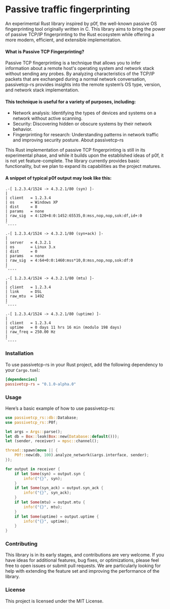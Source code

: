 # Passive traffic fingerprinting
An experimental Rust library inspired by p0f, the well-known passive OS fingerprinting tool originally written in C. This library aims to bring the power of passive TCP/IP fingerprinting to the Rust ecosystem while offering a more modern, efficient, and extensible implementation.

#### What is Passive TCP Fingerprinting?
Passive TCP fingerprinting is a technique that allows you to infer information about a remote host's operating system and network stack without sending any probes. By analyzing characteristics of the TCP/IP packets that are exchanged during a normal network conversation, passivetcp-rs provides insights into the remote system’s OS type, version, and network stack implementation.

#### This technique is useful for a variety of purposes, including:
- Network analysis: Identifying the types of devices and systems on a network without active scanning.
- Security: Discovering hidden or obscure systems by their network behavior.
- Fingerprinting for research: Understanding patterns in network traffic and improving security posture.
About passivetcp-rs

This Rust implementation of passive TCP fingerprinting is still in its experimental phase, and while it builds upon the established ideas of p0f, it is not yet feature-complete. The library currently provides basic functionality, but we plan to expand its capabilities as the project matures.

#### A snippet of typical p0f output may look like this:

```text
.-[ 1.2.3.4/1524 -> 4.3.2.1/80 (syn) ]-
|
| client   = 1.2.3.4
| os       = Windows XP
| dist     = 8
| params   = none
| raw_sig  = 4:120+8:0:1452:65535,0:mss,nop,nop,sok:df,id+:0
|
`----

.-[ 1.2.3.4/1524 -> 4.3.2.1/80 (syn+ack) ]-
|
| server   = 4.3.2.1
| os       = Linux 3.x
| dist     = 0
| params   = none
| raw_sig  = 4:64+0:0:1460:mss*10,0:mss,nop,nop,sok:df:0
|
`----

.-[ 1.2.3.4/1524 -> 4.3.2.1/80 (mtu) ]-
|
| client   = 1.2.3.4
| link     = DSL
| raw_mtu  = 1492
|
`----

.-[ 1.2.3.4/1524 -> 4.3.2.1/80 (uptime) ]-
|
| client   = 1.2.3.4
| uptime   = 0 days 11 hrs 16 min (modulo 198 days)
| raw_freq = 250.00 Hz
|
`----
```

### Installation
To use passivetcp-rs in your Rust project, add the following dependency to your `Cargo.toml`:
```toml
[dependencies]
passivetcp-rs = "0.1.0-alpha.0"
```

### Usage
Here’s a basic example of how to use passivetcp-rs:
```rust
use passivetcp_rs::db::Database;
use passivetcp_rs::P0f;

let args = Args::parse();
let db = Box::leak(Box::new(Database::default()));
let (sender, receiver) = mpsc::channel();

thread::spawn(move || {
    P0f::new(db, 100).analyze_network(&args.interface, sender);
});

for output in receiver {
    if let Some(syn) = output.syn {
        info!("{}", syn);
    }
    if let Some(syn_ack) = output.syn_ack {
        info!("{}", syn_ack);
    }
    if let Some(mtu) = output.mtu {
        info!("{}", mtu);
    }
    if let Some(uptime) = output.uptime {
        info!("{}", uptime);
    }
}
```

### Contributing
This library is in its early stages, and contributions are very welcome. If you have ideas for additional features, bug fixes, or optimizations, please feel free to open issues or submit pull requests. We are particularly looking for help with extending the feature set and improving the performance of the library.

### License
This project is licensed under the MIT License.

